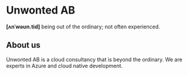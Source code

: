 # Unwonted AB

**[ʌnˈwəʊn.tid]** being out of the ordinary; not often experienced.

## About us

Unwonted AB is a cloud consultancy that is beyond the ordinary. We are experts in Azure and cloud native development.
